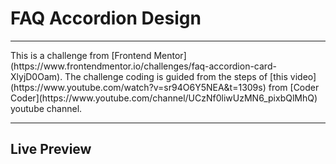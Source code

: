 # FAQ Accordion Design
<hr/>
This is a challenge from [Frontend Mentor](https://www.frontendmentor.io/challenges/faq-accordion-card-XlyjD0Oam). The challenge coding is guided from the steps of [this video](https://www.youtube.com/watch?v=sr94O6Y5NEA&t=1309s) from [Coder Coder](https://www.youtube.com/channel/UCzNf0liwUzMN6_pixbQlMhQ) youtube channel.  
<hr/>

## Live Preview
